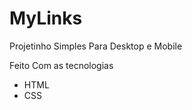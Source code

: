 # MyLinks

Projetinho Simples Para Desktop e Mobile

Feito Com as tecnologias 
<ul>
  <li>HTML</li>
  <li>CSS</li>
</ul>

